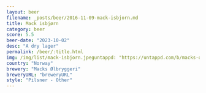 ```yaml
---
layout: beer
filename: _posts/beer/2016-11-09-mack-isbjorn.md
title: Mack isbjørn
category: beer
score: 5.5
beer-date: "2023-10-02"
desc: "A dry lager"
permalink: /beer/:title.html
img: /img/list/mack-isbjorn.jpeguntappd: "https://untappd.com/b/macks-olbryggeri-isbjorn/601253"
country: "Norway"
brewery: "Macks Ølbryggeri"
breweryURL: "breweryURL"
style: "Pilsner - Other"
---
```

